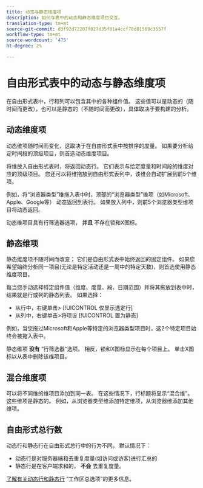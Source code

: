 ```yaml
---
title: 动态与静态维度项
description: 如何与表中的动态和静态维度项目交互。
translation-type: tm+mt
source-git-commit: d3f92d72207f027d35f81a4ccf70d01569c3557f
workflow-type: tm+mt
source-wordcount: '475'
ht-degree: 2%

---
```



# 自由形式表中的动态与静态维度项

在自由形式表中，行和列可以包含其中的各种组件值。 这些值可以是动态的（随时间而更改），也可以是静态的（不随时间而更改），具体取决于要构建的分析。

## 动态维度项

动态维项随时间而变化，这取决于在自由形式表中按排序的度量。 如果要分析给定时间段的顶级项目，则首选动态维度项目。

将维放入自由形式表时，将返回动态行。 它们表示与给定度量和时间段的维度对应的顶级项目。 您还可以将维拖放到自由形式表列中，该维会自动扩展到前5个维项。

例如，将“浏览器类型”维拖入表中时，顶部的“浏览器类型”维项（如Microsoft、Apple、Google等） 动态返回到表行。 如果放入列中，则前5个浏览器类型维项目将动态返回。

动态维项目具有行筛选器选项， **并且** 不存在锁和X图标。

## 静态维项

静态维度项不随时间而改变； 它们是自由形式表中始终返回的固定组件。 如果您希望始终分析同一项目(无论是特定活动还是一周中的特定天数)，则首选使用静态维度项目。

每当您手动选择特定组件值（维度、度量、段、日期范围）并将其拖放到表中时，结果就是行或列的静态列表。 如果选择：

* 从行中，右键单击> [!UICONTROL 仅显示选定行]
* 从列中，右键单击>将项设 [!UICONTROL 置为静态]

例如，当您拖过Microsoft和Apple等特定的浏览器类型项目时，这2个特定项目始终会被拖入表中。

静态维项 **没有** “行筛选器”选项。 相反，锁和X图标显示在每个项目上。 单击X图标以从表中删除该维项目。

## 混合维度项

可以将不同维的维项目添加到同一表。 在这些情况下，行标题将显示“混合维”。 这些维项是静态的。 例如，从浏览器类型维添加特定维项，从浏览器维添加其他维项。

## 自由形式总行数

动态行和静态行在自由形式总行中的行为不同。 默认情况下：

* 动态行是对服务器端和去重复度量(如访问或访客)进行汇总的
* 静态行是在客户端求和的， **不会** 去重复度量。

[了解有关动态行和静态行](https://docs.adobe.com/content/help/zh-Hans/analytics/analyze/analysis-workspace/build-workspace-project/workspace-totals.html) “工作区总选项”的更多信息。
